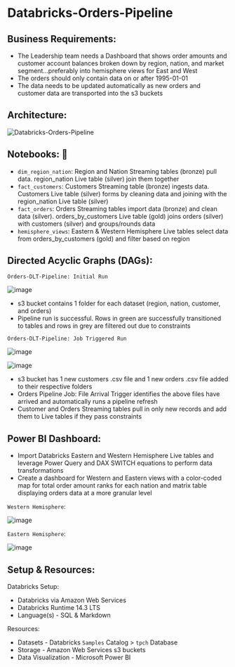 # Databricks-Orders-Pipeline

## Business Requirements: 
  * The Leadership team needs a Dashboard that shows order amounts and customer account balances broken down by region, nation, and market segment...preferably into hemisphere views for East and West
  * The orders should only contain data on or after 1995-01-01
  * The data needs to be updated automatically as new orders and customer data are transported into the s3 buckets

## Architecture:
![Databricks-Orders-Pipeline](https://github.com/tKetelhut95/Databricks-Orders-Pipeline/assets/16889892/40b0bb2b-3c86-4acd-b097-32568a584fb3)


## Notebooks: 📔 

* `dim_region_nation`: Region and Nation Streaming tables (bronze) pull data. region_nation Live table (silver) join them together
* `fact_customers`: Customers Streaming table (bronze) ingests data. Customers Live table (silver) forms by cleaning data and joining with the region_nation Live table (silver)
* `fact_orders`: Orders Streaming tables import data (bronze) and clean data (silver). orders_by_customers Live table (gold) joins orders (silver) with customers (silver) and groups/rounds data
* `hemisphere_views`: Eastern & Western Hemisphere Live tables select data from orders_by_customers (gold) and filter based on region

## Directed Acyclic Graphs (DAGs):

`Orders-DLT-Pipeline: Initial Run`

![image](https://github.com/tKetelhut95/Databricks-Orders-Pipeline/assets/16889892/609ebd23-912c-4a52-a599-46c709b25c59)
   * s3 bucket contains 1 folder for each dataset (region, nation, customer, and orders)
   * Pipeline run is successful. Rows in green are successfully transitioned to tables and rows in grey are filtered out due to constraints

`Orders-DLT-Pipeline: Job Triggered Run`

![image](https://github.com/tKetelhut95/Databricks-Orders-Pipeline/assets/16889892/65bed1d4-76cc-44f9-87dd-b4b41ee37225)

![image](https://github.com/tKetelhut95/Databricks-Orders-Pipeline/assets/16889892/8dcfad10-a0d6-4191-a182-1b26abfc1244)

   * s3 bucket has 1 new customers .csv file and 1 new orders .csv file added to their respective folders
   * Orders Pipeline Job: File Arrival Trigger identifies the above files have arrived and automatically runs a pipeline refresh
   * Customer and Orders Streaming tables pull in only new records and add them to Live tables if they pass constraints

## Power BI Dashboard:
   * Import Databricks Eastern and Western Hemisphere Live tables and leverage Power Query and DAX SWITCH equations to perform data transformations
   * Create a dashboard for Western and Eastern views with a color-coded map for total order amount ranks for each nation and matrix table displaying orders data at a more granular level
   
   `Western Hemisphere`:

![image](https://github.com/tKetelhut95/Databricks-Orders-Pipeline/assets/16889892/9c679051-9931-4fae-be21-a4c25304f1e8)


   `Eastern Hemisphere`:
   
![image](https://github.com/tKetelhut95/Databricks-Orders-Pipeline/assets/16889892/9746424f-8ead-42ba-ab9c-c470132ca5b4)


## Setup & Resources:

Databricks Setup:
   * Databricks via Amazon Web Services 
   * Databricks Runtime 14.3 LTS
   * Language(s) - SQL & Markdown

Resources:
   * Datasets - Databricks `Samples` Catalog > `tpch` Database
   * Storage - Amazon Web Services s3 buckets
   * Data Visualization - Microsoft Power BI
   
   

